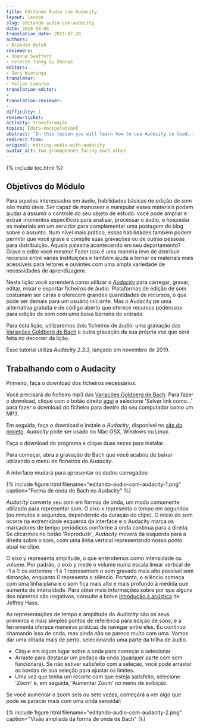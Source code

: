 ```yaml
---
title: Editando Áudio com Audacity
layout: lesson
slug: editando-audio-com-audacity
date: 2016-08-05
translation_date: 2021-07-29
authors:
- Brandon Walsh
reviewers:
- Joanna Swafford
- Celeste Tường Vy Sharpe
editors:
- Jeri Wieringa
translator:
- Felipe Lamarca
translation-editor:
- 
translation-reviewer:
- 
difficulty: 1
review-ticket: 
activity: transformação
topics: [data-manipulation]
abstract: "In this lesson you will learn how to use Audacity to load, record, edit, mix, and export audio files."
redirect_from: 
original: editing-audio-with-audacity
avatar_alt: Two gramophones facing each other
---
```


{% include toc.html %}

## Objetivos do Módulo

Para aqueles interessados em áudio, habilidades básicas de edição de som são muito úteis. Ser capaz de manusear e manipular esses materiais podem ajudar a assumir o controle do seu objeto de estudo: você pode ampliar e extrair momentos específicos para analisar, processar o áudio, e hospedar os materiais em um servidor para complementar uma postagem de blog sobre o assunto. Num nível mais prático, essas habilidades também podem permitir que você grave e compile suas gravações ou de outras pessoas para distribuição. Aquela palestra acontecendo em seu departamento? Grave e edite você mesmo! Fazer isso é uma maneira leve de distribuir recursos entre várias instituições e também ajuda a tornar os materiais mais acessíveis para leitores e ouvintes com uma ampla variedade de necessidades de aprendizagem.

Nesta lição você aprenderá como utilizar o [*Audacity*](https://www.audacityteam.org/) para carregar, gravar, editar, mixar e exportar ficheiros de áudio. Plataformas de edição de som costumam ser caras e oferecem grandes quantidades de recursos, o que pode ser demais para um usuário iniciante. Mas o Audacity pe uma alternativa gratuita e de código aberto que oferece recursos poderosos para edição de som com uma baixa barreira de entrada.

Para esta lição, utilizaremos dois ficheiros de áudio: uma gravação das [Variações Goldberg de Bach](https://programminghistorian.org/assets/editing-audio-with-audacity/bach-goldberg-variations.mp3) e outra gravação da sua própria voz que será feita no decorrer da lição.

Esse tutorial utiliza *Audacity 2.3.3*, lançado em novembro de 2019.

## Trabalhando com o Audacity

Primeiro, faça o download dos ficheiros necessários.

Você precisará do ficheiro mp3 das [Variações Goldberg de Bach](https://programminghistorian.org/assets/editing-audio-with-audacity/bach-goldberg-variations.mp3). Para fazer o download, clique com o botão direito [aqui](https://programminghistorian.org/assets/editing-audio-with-audacity/bach-goldberg-variations.mp3) e selecione 'Salvar link como...' para fazer o download do ficheiro para dentro do seu computador como um MP3.

Em seguida, faça o download e instale o *Audacity*, disponível no [site do projeto](https://www.audacityteam.org/). *Audacity* pode ser usado no Mac OSX, Windows ou Linux.

Faça o download do programa e clique duas vezes para instalar.

Para começar, abra a gravação do Bach que você acabou de baixar utilizando o menu de ficheiros do *Audacity*.

A interface mudará para apresentar os dados carregados:

{% include figure.html filename="editando-audio-com-audacity-1.png" caption="Forma de onda de Bach no Audacity" %}

*Audacity* converte seu som em formas de onda, um modo comumente utilizado para representar som. O eixo x representa o tempo em segundos (ou minutos e segundos, dependendo da duração do clipe). O início do som ocorre na extremidade esquerda da interface e o Audacity marca os marcadores de tempo periódicos conforme a onda continua para a direita. Se clicarmos no botão 'Reproduzir', *Audacity* moverá da esquerda para a direita sobre o som, coim uma linha vertical representando nosso ponto atual no clipe.

O eixo y representa amplitude, o que entendemos como intensidade ou volume. Por padrão, o eixo y mede o volume numa escala linear vertical de -1 a 1: os extremos -1 e 1 representam o som gravado mais alto possível sem distorção, enquanto 0 representa o silêncio. Portanto, o silêncio começa com uma linha plana e o som fica mais alto e mais profundo à medida que aumenta de intensidade. Para obter mais informações sobre por que alguns dos números são negativos, consulte a breve [introdução à acústica](https://web.archive.org/web/20161119231053/http://www.indiana.edu:80/~emusic/acoustics/amplitude.htm) de Jeffrey Hass.

As representações de tempo e amplitude do *Audacity* são os seus primeiros e mais simples pontos de referência para edição de sons, e a ferramenta oferece maneiras práticas de navegar entre eles. Eu continuo chamando isso de onda, mas ainda não se parece muito com uma. Vamos dar uma olhada mais de perto, selecionando uma parte da trilha de áudio.

- Clique em algum lugar sobre a onda para começar a selecionar
- Arraste para destacar um pedaço da onda (qualquer parte com som funcionará). Se não estiver satisfeito com a seleção, você pode arrastar as bordas de sua seleção para ajustar os limites.
- Uma vez que tenha um recorte com que esteja satisfeito, selecione 'Zoom' e, em seguida, 'Aumentar Zoom' no menu de exibição.

Se você aumentar o zoom seis ou sete vezes, começará a ver algo que pode se parecer mais com uma onda senoidal:

{% include figure.html filename="editando-audio-com-audacity-2.png" caption="Visão ampliada da forma de onda de Bach" %}

